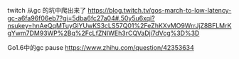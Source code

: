 
twitch 从gc 的坑中爬出来了
https://blog.twitch.tv/gos-march-to-low-latency-gc-a6fa96f06eb7?gi=5dba6fc27a04#.50y5u6xqi?nsukey=hnAeQqMTuyGlYUwKS3cLS57Q01%2FeZhKXvMO9WrrJjZ8BFLMrKgYwm7DM93WP%2Bq%2FcLfZNIWEh3rCQVaDji7dVcg%3D%3D

Go1.6中的gc pause
https://www.zhihu.com/question/42353634
